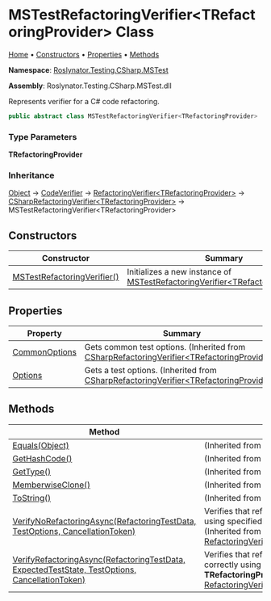 # MSTestRefactoringVerifier\<TRefactoringProvider\> Class

[Home](../../../../../README.md) &#x2022; [Constructors](#constructors) &#x2022; [Properties](#properties) &#x2022; [Methods](#methods)

**Namespace**: [Roslynator.Testing.CSharp.MSTest](../README.md)

**Assembly**: Roslynator\.Testing\.CSharp\.MSTest\.dll

  
Represents verifier for a C\# code refactoring\.

```csharp
public abstract class MSTestRefactoringVerifier<TRefactoringProvider> : Roslynator.Testing.CSharp.CSharpRefactoringVerifier<TRefactoringProvider> where TRefactoringProvider : Microsoft.CodeAnalysis.CodeRefactorings.CodeRefactoringProvider, new()
```

### Type Parameters

**TRefactoringProvider**

### Inheritance

[Object](https://docs.microsoft.com/en-us/dotnet/api/system.object) &#x2192; [CodeVerifier](../../../CodeVerifier/README.md) &#x2192; [RefactoringVerifier\<TRefactoringProvider\>](../../../RefactoringVerifier-1/README.md) &#x2192; [CSharpRefactoringVerifier\<TRefactoringProvider\>](../../CSharpRefactoringVerifier-1/README.md) &#x2192; MSTestRefactoringVerifier\<TRefactoringProvider\>

## Constructors

| Constructor | Summary |
| ----------- | ------- |
| [MSTestRefactoringVerifier()](-ctor/README.md) | Initializes a new instance of [MSTestRefactoringVerifier\<TRefactoringProvider\>](./README.md)\. |

## Properties

| Property | Summary |
| -------- | ------- |
| [CommonOptions](../../CSharpRefactoringVerifier-1/CommonOptions/README.md) | Gets common test options\. \(Inherited from [CSharpRefactoringVerifier\<TRefactoringProvider\>](../../CSharpRefactoringVerifier-1/README.md)\) |
| [Options](../../CSharpRefactoringVerifier-1/Options/README.md) | Gets a test options\. \(Inherited from [CSharpRefactoringVerifier\<TRefactoringProvider\>](../../CSharpRefactoringVerifier-1/README.md)\) |

## Methods

| Method | Summary |
| ------ | ------- |
| [Equals(Object)](https://docs.microsoft.com/en-us/dotnet/api/system.object.equals) |  \(Inherited from [Object](https://docs.microsoft.com/en-us/dotnet/api/system.object)\) |
| [GetHashCode()](https://docs.microsoft.com/en-us/dotnet/api/system.object.gethashcode) |  \(Inherited from [Object](https://docs.microsoft.com/en-us/dotnet/api/system.object)\) |
| [GetType()](https://docs.microsoft.com/en-us/dotnet/api/system.object.gettype) |  \(Inherited from [Object](https://docs.microsoft.com/en-us/dotnet/api/system.object)\) |
| [MemberwiseClone()](https://docs.microsoft.com/en-us/dotnet/api/system.object.memberwiseclone) |  \(Inherited from [Object](https://docs.microsoft.com/en-us/dotnet/api/system.object)\) |
| [ToString()](https://docs.microsoft.com/en-us/dotnet/api/system.object.tostring) |  \(Inherited from [Object](https://docs.microsoft.com/en-us/dotnet/api/system.object)\) |
| [VerifyNoRefactoringAsync(RefactoringTestData, TestOptions, CancellationToken)](../../../RefactoringVerifier-1/VerifyNoRefactoringAsync/README.md) | Verifies that refactoring will not be applied using specified **TRefactoringProvider**\. \(Inherited from [RefactoringVerifier\<TRefactoringProvider\>](../../../RefactoringVerifier-1/README.md)\) |
| [VerifyRefactoringAsync(RefactoringTestData, ExpectedTestState, TestOptions, CancellationToken)](../../../RefactoringVerifier-1/VerifyRefactoringAsync/README.md) | Verifies that refactoring will be applied correctly using specified **TRefactoringProvider**\. \(Inherited from [RefactoringVerifier\<TRefactoringProvider\>](../../../RefactoringVerifier-1/README.md)\) |

